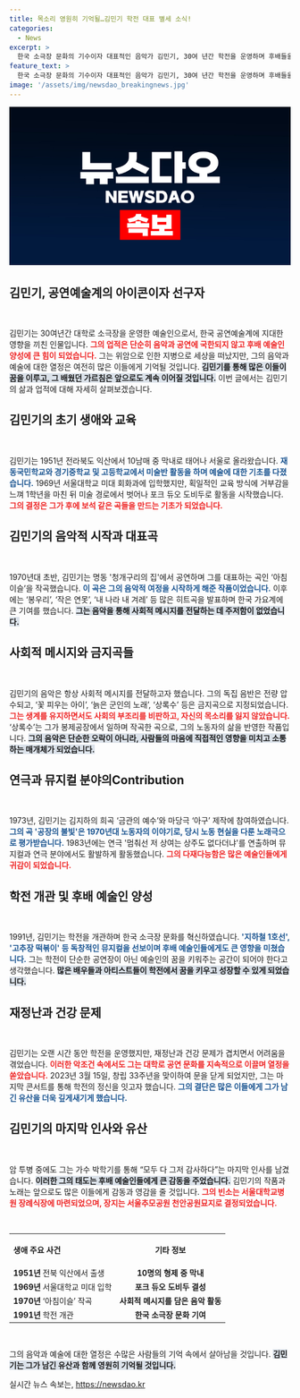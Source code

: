 ```yaml
---
title: 목소리 영원히 기억될…김민기 학전 대표 별세 소식!
categories:
  - News
excerpt: >
  한국 소극장 문화의 기수이자 대표적인 음악가 김민기, 30여 년간 학전을 운영하며 후배들을 키웠던 그가 위암 투병 끝에 별세했습니다. 그의 예술적 여정과 영향을 함께 되새겨봅니다.
feature_text: >
  한국 소극장 문화의 기수이자 대표적인 음악가 김민기, 30여 년간 학전을 운영하며 후배들을 키웠던 그가 위암 투병 끝에 별세했습니다. 그의 예술적 여정과 영향을 함께 되새겨봅니다.
image: '/assets/img/newsdao_breakingnews.jpg'
---
```


<p><img src="/assets/img/newsdao_breakingnews.jpg" alt="cryptoinkorea 속보" /></p>

<h2 data-ke-size="size26">김민기, 공연예술계의 아이콘이자 선구자</h2>

<p data-ke-size="size16">&nbsp;</p>

<p>김민기는 30여년간 대학로 소극장을 운영한 예술인으로서, 한국 공연예술계에 지대한 영향을 끼친 인물입니다. <b><span style="color: #ee2323;">그의 업적은 단순히 음악과 공연에 국한되지 않고 후배 예술인 양성에 큰 힘이 되었습니다.</span></b> 그는 위암으로 인한 지병으로 세상을 떠났지만, 그의 음악과 예술에 대한 열정은 여전히 많은 이들에게 기억될 것입니다. <b><span style="background-color: #21538527;">김민기를 통해 많은 이들이 꿈을 이루고, 그 배웠던 가르침은 앞으로도 계속 이어질 것입니다.</span></b> 이번 글에서는 김민기의 삶과 업적에 대해 자세히 살펴보겠습니다.</p>

<h2 data-ke-size="size26">김민기의 초기 생애와 교육</h2>

<p data-ke-size="size16">&nbsp;</p>

<p>김민기는 1951년 전라북도 익산에서 10남매 중 막내로 태어나 서울로 올라왔습니다. <b><span style="color: #1a5490;">재동국민학교와 경기중학교 및 고등학교에서 미술반 활동을 하며 예술에 대한 기초를 다졌습니다.</span></b> 1969년 서울대학교 미대 회화과에 입학했지만, 획일적인 교육 방식에 거부감을 느껴 1학년을 마친 뒤 미술 경로에서 벗어나 포크 듀오 도비두로 활동을 시작했습니다. <b><span style="color: #ee2323;">그의 결정은 그가 후에 보석 같은 곡들을 만드는 기초가 되었습니다.</span></b></p>

<h2 data-ke-size="size26">김민기의 음악적 시작과 대표곡</h2>

<p data-ke-size="size16">&nbsp;</p>

<p>1970년대 초반, 김민기는 명동 '청개구리의 집'에서 공연하며 그를 대표하는 곡인 ‘아침이슬’을 작곡했습니다. <b><span style="color: #1a5490;">이 곡은 그의 음악적 여정을 시작하게 해준 작품이었습니다.</span></b> 이후에는 ‘봉우리’, ‘작은 연못’, ‘내 나라 내 겨레’ 등 많은 히트곡을 발표하며 한국 가요계에 큰 기여를 했습니다. <b><span style="background-color: #21538527;">그는 음악을 통해 사회적 메시지를 전달하는 데 주저함이 없었습니다.</span></b></p>

<h2 data-ke-size="size26">사회적 메시지와 금지곡들</h2>

<p data-ke-size="size16">&nbsp;</p>

<p>김민기의 음악은 항상 사회적 메시지를 전달하고자 했습니다. 그의 독집 음반은 전량 압수되고, ‘꽃 피우는 아이’, ‘늙은 군인의 노래’, ‘상록수’ 등은 금지곡으로 지정되었습니다. <b><span style="color: #ee2323;">그는 생계를 유지하면서도 사회의 부조리를 비판하고, 자신의 목소리를 잃지 않았습니다.</span></b> ‘상록수’는 그가 봉제공장에서 일하며 작곡한 곡으로, 그의 노동자의 삶을 반영한 작품입니다. <b><span style="background-color: #21538527;">그의 음악은 단순한 오락이 아니라, 사람들의 마음에 직접적인 영향을 미치고 소통하는 매개체가 되었습니다.</span></b></p>

<h2 data-ke-size="size26">연극과 뮤지컬 분야의Contribution</h2>

<p data-ke-size="size16">&nbsp;</p>

<p>1973년, 김민기는 김지하의 희곡 ‘금관의 예수’와 마당극 ‘아구’ 제작에 참여하였습니다. <b><span style="color: #1a5490;">그의 곡 '공장의 불빛'은 1970년대 노동자의 이야기로, 당시 노동 현실을 다룬 노래극으로 평가받습니다.</span></b> 1983년에는 연극 '멈춰선 저 상여는 상주도 없다더냐'를 연출하며 뮤지컬과 연극 분야에서도 활발하게 활동했습니다. <b><span style="color: #ee2323;">그의 다재다능함은 많은 예술인들에게 귀감이 되었습니다.</span></b></p>

<h2 data-ke-size="size26">학전 개관 및 후배 예술인 양성</h2>

<p data-ke-size="size16">&nbsp;</p>

<p>1991년, 김민기는 학전을 개관하며 한국 소극장 문화를 혁신하였습니다. <b><span style="color: #1a5490;">'지하철 1호선', '고추장 떡볶이' 등 독창적인 뮤지컬을 선보이며 후배 예술인들에게도 큰 영향을 미쳤습니다.</span></b> 그는 학전이 단순한 공연장이 아닌 예술인의 꿈을 키워주는 공간이 되어야 한다고 생각했습니다. <b><span style="background-color: #21538527;">많은 배우들과 아티스트들이 학전에서 꿈을 키우고 성장할 수 있게 되었습니다.</span></b></p>

<h2 data-ke-size="size26">재정난과 건강 문제</h2>

<p data-ke-size="size16">&nbsp;</p>

<p>김민기는 오랜 시간 동안 학전을 운영했지만, 재정난과 건강 문제가 겹치면서 어려움을 겪었습니다. <b><span style="color: #ee2323;">이러한 악조건 속에서도 그는 대학로 공연 문화를 지속적으로 이끌며 열정을 쏟았습니다.</span></b> 2023년 3월 15일, 창립 33주년을 맞이하여 문을 닫게 되었지만, 그는 마지막 콘서트를 통해 학전의 정신을 잇고자 했습니다. <b><span style="color: #1a5490;">그의 결단은 많은 이들에게 그가 남긴 유산을 더욱 깊게새기게 했습니다.</span></b></p>

<h2 data-ke-size="size26">김민기의 마지막 인사와 유산</h2>

<p data-ke-size="size16">&nbsp;</p>

<p>암 투병 중에도 그는 가수 박학기를 통해 “모두 다 그저 감사하다”는 마지막 인사를 남겼습니다. <b><span style="background-color: #21538527;">이러한 그의 태도는 후배 예술인들에게 큰 감동을 주었습니다.</span></b> 김민기의 작품과 노래는 앞으로도 많은 이들에게 감동과 영감을 줄 것입니다. <b><span style="color: #ee2323;">그의 빈소는 서울대학교병원 장례식장에 마련되었으며, 장지는 서울추모공원 천안공원묘지로 결정되었습니다.</span></b></p>

<p data-ke-size="size16">&nbsp;</p>

<table style="width: 100%; border-collapse: collapse;">
  <tr>
    <th style="text-align: left; height: 50px;"><b>생애 주요 사건</b></th>
    <th style="text-align: center; height: 50px;"><b>기타 정보</b></th>
  </tr>
  <tr>
    <td style="text-align: left; height: 17px;"><b>1951년</b> 전북 익산에서 출생</td>
    <td style="text-align: center; height: 17px;"><b>10명의 형제 중 막내</b></td>
  </tr>
  <tr>
    <td style="text-align: left; height: 17px;"><b>1969년</b> 서울대학교 미대 입학</td>
    <td style="text-align: center; height: 17px;"><b>포크 듀오 도비두 결성</b></td>
  </tr>
  <tr>
    <td style="text-align: left; height: 17px;"><b>1970년</b> ‘아침이슬’ 작곡</td>
    <td style="text-align: center; height: 17px;"><b>사회적 메시지를 담은 음악 활동</b></td>
  </tr>
  <tr>
    <td style="text-align: left; height: 17px;"><b>1991년</b> 학전 개관</td>
    <td style="text-align: center; height: 17px;"><b>한국 소극장 문화 기여</b></td>
  </tr>
</table>

<p data-ke-size="size16">&nbsp;</p>

<p>그의 음악과 예술에 대한 열정은 수많은 사람들의 기억 속에서 살아남을 것입니다. <b><span style="background-color: #21538527;">김민기는 그가 남긴 유산과 함께 영원히 기억될 것입니다.</span></b></p>
실시간 뉴스 속보는, <a href="https://newsdao.kr" rel="dofollow">https://newsdao.kr</a>


